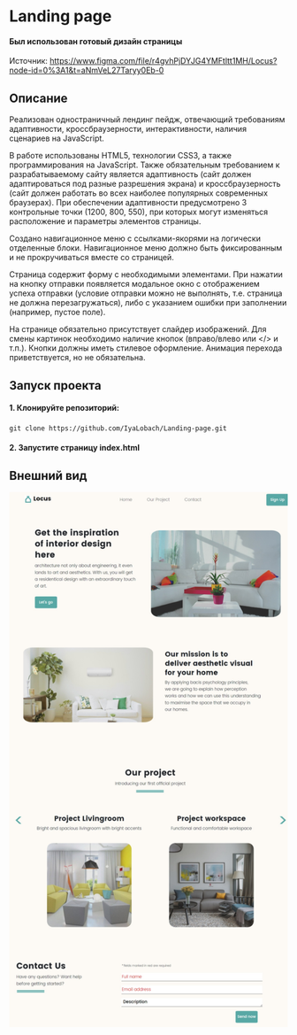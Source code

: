 # Landing page #

#### Был использован готовый дизайн страницы ####

Источник: https://www.figma.com/file/r4gvhPjDYJG4YMFtltt1MH/Locus?node-id=0%3A1&t=aNmVeL27Taryy0Eb-0

## Описание ##

Реализован одностраничный лендинг пейдж, отвечающий требованиям адаптивности, кроссбраузерности, 
интерактивности, наличия сценариев на JavaScript. 

В работе использованы HTML5, технологии CSS3, а также программирования на JavaScript. Также обязательным требованием к разрабатываемому сайту является адаптивность (сайт 
должен адаптироваться под разные разрешения экрана) и кроссбраузерность (сайт 
должен работать во всех наиболее популярных современных браузерах).
При обеспечении адаптивности предусмотрено 3 контрольные
точки (1200, 800, 550), при которых могут изменяться расположение и параметры 
элементов страницы. 

Создано навигационное меню с ссылками-якорями на логически отделенные блоки. Навигационное меню должно быть фиксированным и не 
прокручиваться вместе со страницей. 

Страница содержит форму с необходимыми элементами. При нажатии на кнопку 
отправки появляется модальное окно с отображением успеха отправки 
(условие отправки можно не выполнять, т.е. страница не должна перезагружаться), 
либо с указанием ошибки при заполнении (например, пустое поле).

На странице обязательно присутствует слайдер изображений. Для 
смены картинок необходимо наличие кнопок (вправо/влево или </> и т.п.). Кнопки 
должны иметь стилевое оформление. Анимация перехода приветствуется, но не 
обязательна.

## Запуск проекта ##

#### 1. Клонируйте репозиторий: ####

`git clone https://github.com/IyaLobach/Landing-page.git`

#### 2. Запустите страницу index.html #### 

## Внешний вид ##

![index.html](https://github.com/IyaLobach/Landing-page/blob/master/Landing%20Page/image/view.jpeg)
